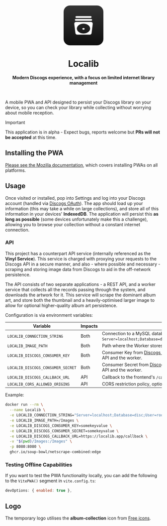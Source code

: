 <p align="center">
  <img src="/assets/logo-app.png" alt="" />
</p>
<h1 align="center">Localib</h1>
<p align="center">
  <strong>Modern Discogs experience, with a focus on limited internet library management</strong>
</p>
<p align="center">
  <img src="https://f.subo.dev/i/discogs-app-image.webp" alt="" />
</p>

A mobile PWA and API designed to persist your Discogs library on your device, so you can check your library while collecting without worrying about mobile reception.

> [!IMPORTANT]  
> This application is in alpha - Expect bugs, reports welcome but **PRs will not be accepted** at this time.

## Installing the PWA

[Please see the Mozilla documentation](https://developer.mozilla.org/en-US/docs/Web/Progressive_web_apps/Guides/Installing), which covers installing PWAs on all platforms.

## Usage

Once visited or installed, pop into Settings and log into your Discogs account (handled via [Discogs OAuth](https://www.discogs.com/developers/#page:authentication,header:authentication-discogs-auth-flow)). The app should load up your information (this may take a while on large collections), and store all of this information in your devices' **IndexedDB**. The application will persist this **as long as possible** (some devices unfortunately make this a challenge), allowing you to browse your collection without a constant internet connection.

### API

This project has a counterpart API service (internally referenced as the **Vinyl Service**). This service is charged with proxying your requests to the Discogs API in a secure manner, and also - where possible and necessary - scraping and storing image data from Discogs to aid in the off-network persistence.

The API consists of two separate applications - a REST API, and a worker service that collects all the records passing through the system, and downloads the artwork for it. This service will scrape the dominant album art, and store both the thumbnail and a heavily-optimised larger image to allow for optional higher-quality album art persistence.

Configuration is via environment variables:

Variable | Impacts | Description
-|-|-
`LOCALIB_CONNECTION_STRING` | Both | Connection to a MySQL database, like `Server=localhost;Database=discoarchive;User=root;Password=password;`
`LOCALIB_IMAGE_PATH` | Both | Path where the Worker stores to, and the API serves images from.
`LOCALIB_DISCOGS_CONSUMER_KEY` | Both | Consumer Key from [Discogs Developer Application][dcd], used by both the API and the worker.
`LOCALIB_DISCOGS_CONSUMER_SECRET` | Both | Consumer Secret from [Discogs Developer Application][dcd], used by both the API and the worker.
`LOCALIB_DISCOGS_CALLBACK_URL` | API | Callback to the frontend's `/callback` URL to handle OAuth flow.
`LOCALIB_CORS_ALLOWED_ORIGINS` | API | CORS restriction policy, optional, API only.

Example:

```bash
docker run --rm \
  --name Localib \
  -e LOCALIB_CONNECTION_STRING="Server=localhost;Database=disc;User=root;Password=password;" \
  -e LOCALIB_IMAGE_PATH=/Images \
  -e LOCALIB_DISCOGS_CONSUMER_KEY=somekeyvalue \
  -e LOCALIB_DISCOGS_CONSUMER_SECRET=somekeyvalue \
  -e LOCALIB_DISCOGS_CALLBACK_URL=https://localib.app/callback \
  -v "$(pwd)/Images:/Images" \
  -p 8080:8080 \
  ghcr.io/soup-bowl/netscrape-combined:edge
```

### Testing Offline Capabilities

If you want to test the PWA functionality locally, you can add the following to the `VitePWA()` segment in `vite.config.ts`:

```js
devOptions: { enabled: true },
```


## Logo

The temporary logo utilises the **album-collection** icon from [Free icons](https://free-icons.github.io/free-icons/).

[dcd]: https://www.discogs.com/settings/developers
